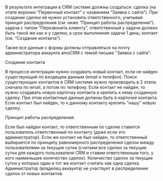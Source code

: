 В результате интеграции в CRM системе должны создаться:
сделка (на этапе воронки “Первичный контакт” с названием “Заявка с сайта”). При создании сделки ей нужно установить ответственного, учитывая принцип распределения (см. ниже “Принцип работы распределения”).
задача с типом “Перезвонить клиенту”, ответственный у задачи должен быть такой же как и у сделки, а срок выполнения задачи 1 день;
контакт (см. “Создание контакта”).

Также все данные с формы должны отправляться на почту администратора аккаунта amoCRM с темой письма "Заявка с сайта".

Создание контакта

В процессе интеграции нужно создавать новый контакт, если не найден существующий по входящим данным (email и телефон). Поиск существующих контактов в CRM системе нужно производить в 2 этапа: сначала по email, а потом по телефону.
Если контакт не найден, то нужно создавать новую карточку контакта и крепить к нему созданную сделку. При этом контактные данные должны быть в карточке контакта.
Если контакт был найден, то к данному контакту крепить “нашу” новую сделку.

Принцип работы распределения

Если был найден контакт, то ответственным по сделке ставится пользователь ответственный по контакту (даже если это администратор).
Если же контакт не был найден, то ответственный выбирается по принципу равномерного распределения сделок между пользователями за текущие сутки (считаем все сделки за текущие сутки для каждого пользователя CRM и ставим ответственным того, у кого наименьшее количество сделок).
Количество сделок за текущие сутки у которых один и тот же контакт считать как одна сделка.
Администратор (владелец аккаунта) не участвует в распределении сделок от новых контактов.

